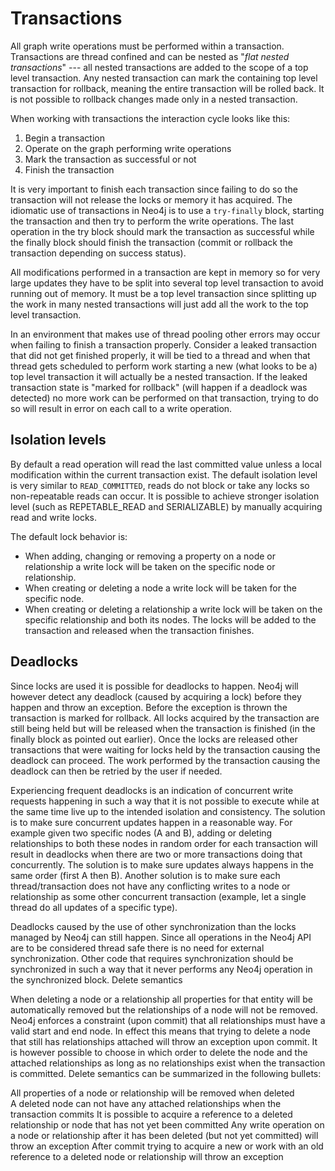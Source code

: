 Transactions
============

All graph write operations must be performed within a transaction. 
Transactions are thread confined and can be nested as "_flat nested 
transactions_" --- all nested transactions are added to the scope 
of a top level transaction. Any nested transaction can mark the 
containing top level transaction for rollback, meaning the entire 
transaction will be rolled back. It is not possible to rollback 
changes made only in a nested transaction.

When working with transactions the interaction cycle looks like this:

1. Begin a transaction	
2. Operate on the graph performing write operations
3. Mark the transaction as successful or not
4. Finish the transaction

It is very important to finish each transaction since failing to
do so the transaction will not release the locks or memory it has
acquired. The idiomatic use of transactions in Neo4j is to use a
`try-finally` block, starting the transaction and then try to perform
the write operations. The last operation in the try block should
mark the transaction as successful while the finally block should
finish the transaction (commit or rollback the transaction depending
on success status).

All modifications performed in a transaction are kept in memory so
for very large updates they have to be split into several top level
transaction to avoid running out of memory. It must be a top level
transaction since splitting up the work in many nested transactions
will just add all the work to the top level transaction.

In an environment that makes use of thread pooling other errors may
occur when failing to finish a transaction properly. Consider a
leaked transaction that did not get finished properly, it will be
tied to a thread and when that thread gets scheduled to perform
work starting a new (what looks to be a) top level transaction it
will actually be a nested transaction. If the leaked transaction
state is "marked for rollback" (will happen if a deadlock was
detected) no more work can be performed on that transaction, trying
to do so will result in error on each call to a write operation.

Isolation levels
----------------

By default a read operation will read the last committed value
unless a local modification within the current transaction exist.
The default isolation level is very similar to `READ_COMMITTED`, reads
do not block or take any locks so non-repeatable reads can occur.
It is possible to achieve stronger isolation level (such as
REPETABLE_READ and SERIALIZABLE) by manually acquiring read and
write locks.

The default lock behavior is:	

* When adding, changing or removing a property on a node or relationship 
  a write lock will be taken on the specific node or relationship. 	
* When creating or deleting a node a write lock will be taken for the specific node. 	
* When creating or deleting a relationship a write lock will be taken on the 
  specific relationship and both its nodes. The locks will be added to the transaction 
  and released when the transaction finishes.

Deadlocks
---------

Since locks are used it is possible for deadlocks to happen. Neo4j will however detect any deadlock (caused by acquiring a lock) before they happen and throw an exception. Before the exception is thrown the transaction is marked for rollback. All locks acquired by the transaction are still being held but will be released when the transaction is finished (in the finally block as pointed out earlier). Once the locks are released other transactions that were waiting for locks held by the transaction causing the deadlock can proceed. The work performed by the transaction causing the deadlock can then be retried by the user if needed.

Experiencing frequent deadlocks is an indication of concurrent write requests happening in such a way that it is not possible to execute while at the same time live up to the intended isolation and consistency. The solution is to make sure concurrent updates happen in a reasonable way. For example given two specific nodes (A and B), adding or deleting relationships to both these nodes in random order for each transaction will result in deadlocks when there are two or more transactions doing that concurrently. The solution is to make sure updates always happens in the same order (first A then B). Another solution is to make sure each thread/transaction does not have any conflicting writes to a node or relationship as some other concurrent transaction (example, let a single thread do all updates of a specific type).

Deadlocks caused by the use of other synchronization than the locks managed by Neo4j can still happen. Since all operations in the Neo4j API are to be considered thread safe there is no need for external synchronization. Other code that requires synchronization should be synchronized in such a way that it never performs any Neo4j operation in the synchronized block.
Delete semantics

When deleting a node or a relationship all properties for that entity will be automatically removed but the relationships of a node will not be removed. Neo4j enforces a constraint (upon commit) that all relationships must have a valid start and end node. In effect this means that trying to delete a node that still has relationships attached will throw an exception upon commit. It is however possible to choose in which order to delete the node and the attached relationships as long as no relationships exist when the transaction is committed. Delete semantics can be summarized in the following bullets:
	
All properties of a node or relationship will be removed when deleted	
A deleted node can not have any attached relationships when the transaction commits	
It is possible to acquire a reference to a deleted relationship or node that has not yet been committed
Any write operation on a node or relationship after it has been deleted (but not yet committed) will throw an exception
After commit trying to acquire a new or work with an old reference to a deleted node or relationship will throw an exception

